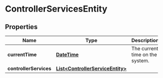 
# ControllerServicesEntity

## Properties
Name | Type | Description | Notes
------------ | ------------- | ------------- | -------------
**currentTime** | [**DateTime**](DateTime.md) | The current time on the system. |  [optional]
**controllerServices** | [**List&lt;ControllerServiceEntity&gt;**](ControllerServiceEntity.md) |  |  [optional]



